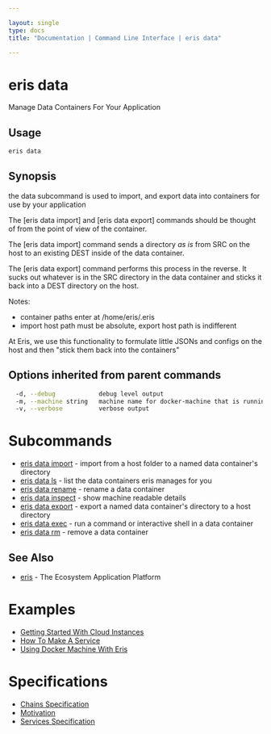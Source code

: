 ```yaml
---

layout: single
type: docs
title: "Documentation | Command Line Interface | eris data"

---
```


# eris data

Manage Data Containers For Your Application

## Usage

```bash
eris data
```

## Synopsis

the data subcommand is used to import, and export
data into containers for use by your application

The [eris data import] and [eris data export] commands should be
thought of from the point of view of the container.

The [eris data import] command sends a directory *as is* from
SRC on the host to an existing DEST inside of the data container.

The [eris data export] command performs this process in the reverse.
It sucks out whatever is in the SRC directory in the data container
and sticks it back into a DEST directory on the host.

Notes:
- container paths enter at /home/eris/.eris
- import host path must be absolute, export host path is indifferent

At Eris, we use this functionality to formulate little JSONs
and configs on the host and then "stick them back into the
containers"




## Options inherited from parent commands

```bash
  -d, --debug            debug level output
  -m, --machine string   machine name for docker-machine that is running VM (default "eris")
  -v, --verbose          verbose output
```

# Subcommands

* [eris data import](/docs/documentation/cli/0.12.0-rc3/eris_data_import/) - import from a host folder to a named data container's directory
* [eris data ls](/docs/documentation/cli/0.12.0-rc3/eris_data_ls/) - list the data containers eris manages for you
* [eris data rename](/docs/documentation/cli/0.12.0-rc3/eris_data_rename/) - rename a data container
* [eris data inspect](/docs/documentation/cli/0.12.0-rc3/eris_data_inspect/) - show machine readable details
* [eris data export](/docs/documentation/cli/0.12.0-rc3/eris_data_export/) - export a named data container's directory to a host directory
* [eris data exec](/docs/documentation/cli/0.12.0-rc3/eris_data_exec/) - run a command or interactive shell in a data container
* [eris data rm](/docs/documentation/cli/0.12.0-rc3/eris_data_rm/) - remove a data container


## See Also

* [eris](/docs/documentation/cli/0.12.0-rc3/eris/) - The Ecosystem Application Platform




# Examples

* [Getting Started With Cloud Instances](/docs/documentation/cli/0.12.0-rc3/examples/getting_started_with_cloud_instances/)
* [How To Make A Service](/docs/documentation/cli/0.12.0-rc3/examples/how_to_make_a_service/)
* [Using Docker Machine With Eris](/docs/documentation/cli/0.12.0-rc3/examples/using_docker_machine_with_eris/)


# Specifications

* [Chains Specification](/docs/documentation/cli/0.12.0-rc3/specifications/chains_specification/)
* [Motivation](/docs/documentation/cli/0.12.0-rc3/specifications/motivation/)
* [Services Specification](/docs/documentation/cli/0.12.0-rc3/specifications/services_specification/)

